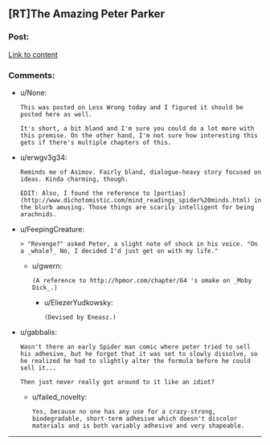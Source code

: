 ## [RT]The Amazing Peter Parker

### Post:

[Link to content](https://www.fanfiction.net/s/10503877/1/The-Amazing-Peter-Parker)

### Comments:

- u/None:
  ```
  This was posted on Less Wrong today and I figured it should be posted here as well.

  It's short, a bit bland and I'm sure you could do a lot more with this premise. On the other hand, I'm not sure how interesting this gets if there's multiple chapters of this.
  ```

- u/erwgv3g34:
  ```
  Reminds me of Asimov. Fairly bland, dialogue-heavy story focused on ideas. Kinda charming, though.

  EDIT: Also, I found the reference to [portias](http://www.dichotomistic.com/mind_readings_spider%20minds.html) in the blurb amusing. Those things are scarily intelligent for being arachnids.
  ```

- u/FeepingCreature:
  ```
  > "Revenge?" asked Peter, a slight note of shock in his voice. "On a _whale?_ No, I decided I'd just get on with my life."
  ```

  - u/gwern:
    ```
    (A reference to http://hpmor.com/chapter/64 's omake on _Moby Dick_.)
    ```

    - u/EliezerYudkowsky:
      ```
      (Devised by Eneasz.)
      ```

- u/gabbalis:
  ```
  Wasn't there an early Spider man comic where peter tried to sell his adhesive, but he forgot that it was set to slowly dissolve, so he realized he had to slightly alter the formula before he could sell it...

  Then just never really got around to it like an idiot?
  ```

  - u/failed_novelty:
    ```
    Yes, because no one has any use for a crazy-strong, biodegradable, short-term adhesive which doesn't discolor materials and is both variably adhesive and very shapeable.
    ```

---

